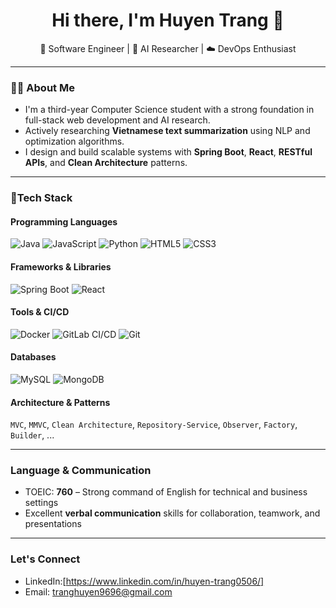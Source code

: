 <h1 align="center">Hi there, I'm Huyen Trang 👋</h1>

<p align="center">
  🚀 Software Engineer | 🧠 AI Researcher | ☁️ DevOps Enthusiast
</p>

---

### 👨‍💻 About Me

- I'm a third-year Computer Science student with a strong foundation in full-stack web development and AI research.
- Actively researching **Vietnamese text summarization** using NLP and optimization algorithms.
- I design and build scalable systems with **Spring Boot**, **React**, **RESTful APIs**, and **Clean Architecture** patterns.
---

### 🔧Tech Stack

#### Programming Languages
![Java](https://img.shields.io/badge/Java-%23ED8B00.svg?&style=flat&logo=java&logoColor=white)
![JavaScript](https://img.shields.io/badge/JavaScript-%23F7DF1E.svg?&style=flat&logo=javascript&logoColor=black)
![Python](https://img.shields.io/badge/Python-%233776AB.svg?&style=flat&logo=python&logoColor=white)
![HTML5](https://img.shields.io/badge/HTML5-%23E34F26.svg?&style=flat&logo=html5&logoColor=white)
![CSS3](https://img.shields.io/badge/CSS3-%231572B6.svg?&style=flat&logo=css3&logoColor=white)

#### Frameworks & Libraries
![Spring Boot](https://img.shields.io/badge/Spring_Boot-%236DB33F.svg?&style=flat&logo=spring-boot&logoColor=white)
![React](https://img.shields.io/badge/React-%2320232a.svg?&style=flat&logo=react&logoColor=%2361DAFB)

#### Tools & CI/CD
![Docker](https://img.shields.io/badge/Docker-%232496ED.svg?&style=flat&logo=docker&logoColor=white)
![GitLab CI/CD](https://img.shields.io/badge/GitLab_CI%2FCD-%23FC6D26.svg?&style=flat&logo=gitlab&logoColor=white)
![Git](https://img.shields.io/badge/Git-%23F05032.svg?&style=flat&logo=git&logoColor=white)

#### Databases
![MySQL](https://img.shields.io/badge/MySQL-%2300f.svg?&style=flat&logo=mysql&logoColor=white)
![MongoDB](https://img.shields.io/badge/MongoDB-%2347A248.svg?&style=flat&logo=mongodb&logoColor=white)

#### Architecture & Patterns
`MVC`, `MMVC`, `Clean Architecture`, `Repository-Service`, `Observer`, `Factory`, `Builder`, ...

---

### Language & Communication

- TOEIC: **760** – Strong command of English for technical and business settings  
- Excellent **verbal communication** skills for collaboration, teamwork, and presentations

---

### Let's Connect

- LinkedIn:[https://www.linkedin.com/in/huyen-trang0506/]
- Email: tranghuyen9696@gmail.com

